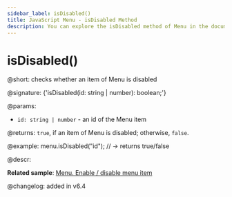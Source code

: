 ```yaml
---
sidebar_label: isDisabled()
title: JavaScript Menu - isDisabled Method 
description: You can explore the isDisabled method of Menu in the documentation of the DHTMLX JavaScript UI library. Browse developer guides and API reference, try out code examples and live demos, and download a free 30-day evaluation version of DHTMLX Suite.
---
```


# isDisabled()

@short: checks whether an item of Menu is disabled

@signature: {'isDisabled(id: string | number): boolean;'}

@params:
- `id: string | number` - an id of the Menu item

@returns:
`true`, if an item of Menu is disabled; otherwise, `false`.

@example:
menu.isDisabled("id"); // -> returns true/false

@descr:

**Related sample**: [Menu. Enable / disable menu item](https://snippet.dhtmlx.com/zuoam7r7)

@changelog: added in v6.4

[comment]: # (@related: menu/work_with_menu.md#checkingifamenuoptionisdisabled)
